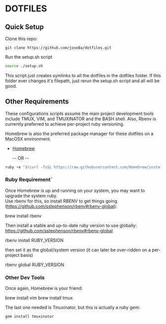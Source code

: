 # DOTFILES

## Quick Setup
Clone this repo:

```
git clone https://github.com/jose8a/dotfiles.git
```

Run the setup.sh script
```bash
source ./setup.sh
````

This script just creates symlinks to all the dotfiles in the dotfiles folder.  If this folder ever changes it's filepath,
just rerun the setup.sh script and all will be good.


## Other Requirements

These configurations scripts assume the main project development tools include TMUX, VIM, and TMUXINATOR and the BASH shell.  Also, Rbenv is currently preferred to achieve per-project ruby versioning.

Homebrew is also the preferred package manager for these dotfiles on a MacOSX environment. 

* [Homebrew](http://brew.sh/)

  -- OR --

``` ruby
ruby -e "$(curl -fsSL https://raw.githubusercontent.com/Homebrew/install/master/install)"
```


### Ruby Requirement`
Once Homebrew is up and running on your system, you may want to upgrade the system ruby.  
Use rbenv for this, so install RBENV to get things going (https://github.com/sstephenson/rbenv#rbenv-global):

brew install rbenv

Then install a stable and up-to-date ruby version to use globally:
https://github.com/sstephenson/rbenv#rbenv-global

rbenv install RUBY_VERSION

then set it as the global/system version (it can later be over-ridden on a per-project basis)

rbenv global RUBY_VERSION

### Other Dev Tools
Once again, Homebrew is your friend:

brew install vim
brew install tmux

The last one needed is Tmuxinator, but this is actually a ruby gem:

```ruby
gem install tmuxinator
```

